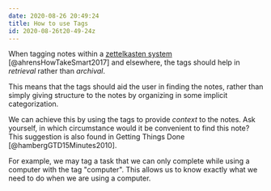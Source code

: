 ```yaml
---
date: 2020-08-26 20:49:24
title: How to use Tags 
id: 2020-08-26t20-49-24z
---
```


When tagging notes within a [zettelkasten system](./2020-08-24t15-19-14z.md)
[@ahrensHowTakeSmart2017] and elsewhere, the tags should help in _retrieval_
rather than _archival_. 

This means that the tags should aid the user in finding the notes, rather than
simply giving structure to the notes by organizing in some implicit
categorization.

We can achieve this by using the tags to provide _context_ to the notes. Ask
yourself, in which circumstance would it be convenient to find this note? This
suggestion is also found in Getting Things Done [@hambergGTD15Minutes2010]. 

For example, we may tag a task that we can only complete while using a computer
with the tag "computer". This allows us to know exactly what we need to do when
we are using a computer.
